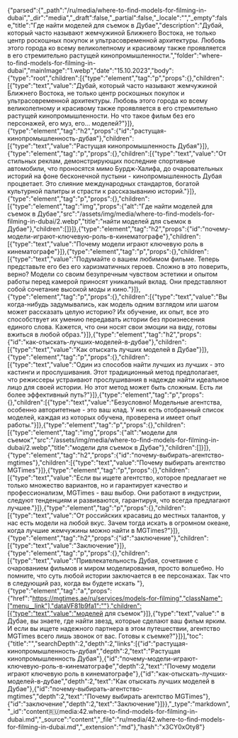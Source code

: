 {"parsed":{"_path":"/ru/media/where-to-find-models-for-filming-in-dubai","_dir":"media","_draft":false,"_partial":false,"_locale":"","_empty":false,"title":"Где найти моделей для съемок в Дубае","description":"Дубай, который часто называют жемчужиной Ближнего Востока, не только центр роскошных покупок и ультрасовременной архитектуры. Любовь этого города ко всему великолепному и красивому также проявляется в его стремительно растущей кинопромышленности.","folder":"where-to-find-models-for-filming-in-dubai","mainImage":"1.webp","date":"15.10.2023","body":{"type":"root","children":[{"type":"element","tag":"p","props":{},"children":[{"type":"text","value":"Дубай, который часто называют жемчужиной Ближнего Востока, не только центр роскошных покупок и ультрасовременной архитектуры. Любовь этого города ко всему великолепному и красивому также проявляется в его стремительно растущей кинопромышленности. Но что такое фильм без его персонажей, его муз, его... моделей?"}]},{"type":"element","tag":"h2","props":{"id":"растущая-кинопромышленность-дубая"},"children":[{"type":"text","value":"Растущая кинопромышленность Дубая"}]},{"type":"element","tag":"p","props":{},"children":[{"type":"text","value":"От стильных реклам, демонстрирующих последние спортивные автомобили, что проносятся мимо Бурдж-Халифа, до очаровательных историй на фоне бесконечной пустыни - кинопромышленность Дубая процветает. Это слияние международных стандартов, богатой культурной палитры и страсти к рассказыванию историй."}]},{"type":"element","tag":"p","props":{},"children":[{"type":"element","tag":"img","props":{"alt":"Где найти моделей для съемок в Дубае","src":"/assets/img/media/where-to-find-models-for-filming-in-dubai/2.webp","title":"найти моделей для съемок в Дубае"},"children":[]}]},{"type":"element","tag":"h2","props":{"id":"почему-модели-играют-ключевую-роль-в-кинематографе"},"children":[{"type":"text","value":"Почему модели играют ключевую роль в кинематографе"}]},{"type":"element","tag":"p","props":{},"children":[{"type":"text","value":"Подумайте о вашем любимом фильме. Теперь представьте его без его харизматичных героев. Сложно в это поверить, верно? Модели со своим безупречным чувством эстетики и опытом работы перед камерой приносят уникальный вклад. Они представляют собой сочетание высокой моды и кино."}]},{"type":"element","tag":"p","props":{},"children":[{"type":"text","value":"Вы когда-нибудь задумывались, как модель одним взглядом или шагом может рассказать целую историю? Их обучение, их опыт, все это способствует их умению передавать истории без произнесения единого слова. Кажется, что они носят свои эмоции на виду, готовы вжиться в любой образ."}]},{"type":"element","tag":"h2","props":{"id":"как-отыскать-лучших-моделей-в-дубае"},"children":[{"type":"text","value":"Как отыскать лучших моделей в Дубае"}]},{"type":"element","tag":"p","props":{},"children":[{"type":"text","value":"Один из способов найти лучших из лучших - это кастинги и прослушивания. Этот традиционный метод предполагает, что режиссеры устраивают прослушивания в надежде найти идеальное лицо для своей истории. Но этот метод может быть сложным. Есть ли более эффективный путь?"}]},{"type":"element","tag":"p","props":{},"children":[{"type":"text","value":"Безусловно! Модельные агентства, особенно авторитетные - это ваш клад. У них есть отобранный список моделей, каждая из которых обучена, проверена и имеет опыт работы."}]},{"type":"element","tag":"p","props":{},"children":[{"type":"element","tag":"img","props":{"alt":"модели для съемок","src":"/assets/img/media/where-to-find-models-for-filming-in-dubai/2.webp","title":"модели для съемок в Дубае"},"children":[]}]},{"type":"element","tag":"h2","props":{"id":"почему-выбирать-агентство-mgtimes"},"children":[{"type":"text","value":"Почему выбирать агентство MGTimes"}]},{"type":"element","tag":"p","props":{},"children":[{"type":"text","value":"Если вы ищете агентство, которое предлагает не только множество вариантов, но и гарантирует качество и профессионализм, MGTimes - ваш выбор. Они работают в индустрии, следуют тенденциям и развиваются, гарантируя, что всегда предлагают лучшее."}]},{"type":"element","tag":"p","props":{},"children":[{"type":"text","value":"От российских красавиц до местных талантов, у нас есть модели на любой вкус. Зачем тогда искать в огромном океане, когда лучшие жемчужины можно найти в MGTimes?"}]},{"type":"element","tag":"h2","props":{"id":"заключение"},"children":[{"type":"text","value":"Заключение"}]},{"type":"element","tag":"p","props":{},"children":[{"type":"text","value":"Привлекательность Дубая, сочетание с очарованием фильмов и миром моделирования, просто волшебно. Но помните, что суть любой истории заключается в ее персонажах. Так что в следующий раз, когда вы будете искать "},{"type":"element","tag":"a","props":{"href":"https://mgtimes.ae/ru/services/models-for-filming","className":["menu__link"],"dataVF81b9fa1":""},"children":[{"type":"text","value":"моделей для съемок"}]},{"type":"text","value":" в Дубае, вы знаете, где найти звезд, которые сделают ваш фильм ярким. И если вы ищете надежного партнера в этом путешествии, агентство MGTimes всего лишь звонок от вас. Готовы к съемке?"}]}],"toc":{"title":"","searchDepth":2,"depth":2,"links":[{"id":"растущая-кинопромышленность-дубая","depth":2,"text":"Растущая кинопромышленность Дубая"},{"id":"почему-модели-играют-ключевую-роль-в-кинематографе","depth":2,"text":"Почему модели играют ключевую роль в кинематографе"},{"id":"как-отыскать-лучших-моделей-в-дубае","depth":2,"text":"Как отыскать лучших моделей в Дубае"},{"id":"почему-выбирать-агентство-mgtimes","depth":2,"text":"Почему выбирать агентство MGTimes"},{"id":"заключение","depth":2,"text":"Заключение"}]}},"_type":"markdown","_id":"content:ru:media:42.where-to-find-models-for-filming-in-dubai.md","_source":"content","_file":"ru/media/42.where-to-find-models-for-filming-in-dubai.md","_extension":"md"},"hash":"x3CY0xOty8"}